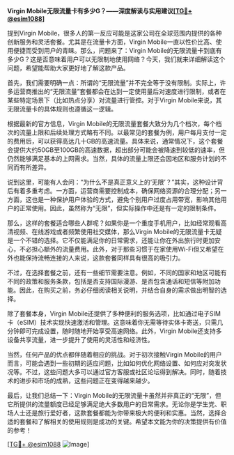 **Virgin Mobile无限流量卡有多少G？——深度解读与实用建议[[TG💪+ @esim1088](https://t.me/s/esim1088)]**

提到Virgin Mobile，很多人的第一反应可能是这家公司在全球范围内提供的各种创新服务和灵活套餐。尤其是在流量卡方面，Virgin Mobile一直以性价比高、使用便捷而受到用户的青睐。那么，问题来了：Virgin Mobile的无限流量卡到底有多少G？这是否意味着用户可以无限制地使用网络？今天，我们就来详细解读这个问题，希望能帮助大家更好地了解这款产品。

首先，我们需要明确一点：所谓的“无限流量”并不完全等于没有限制。实际上，许多运营商推出的“无限流量”套餐都会在达到一定使用量后对速度进行限制，或者在某些特定场景下（比如热点分享）对流量进行管控。对于Virgin Mobile来说，其无限流量卡的具体规则也遵循这一逻辑。

根据最新的官方信息，Virgin Mobile的无限流量套餐大致分为几个档次，每个档次的流量上限和后续处理方式略有不同。以最常见的套餐为例，用户每月支付一定的费用后，可以获得高达几十GB的高速流量。具体来说，通常情况下，这个套餐会提供大约50GB至100GB的高速数据，超出部分可能会被降速到较低的速率，但仍然能够满足基本的上网需求。当然，具体的流量上限还会因地区和服务计划的不同而有所差异。

说到这里，可能有人会问：“为什么不是真正意义上的‘无限’？”其实，这种设计背后有着多重考虑。一方面，运营商需要控制成本，确保网络资源的合理分配；另一方面，这也是一种保护用户体验的方式，避免个别用户过度占用带宽，影响其他用户的正常使用。因此，虽然称为“无限”，但实际操作中还是有一定的限制条件。

那么，这样的套餐适合哪些人群呢？如果你是一个重度手机用户，比如经常观看高清视频、在线游戏或者频繁使用社交媒体，那么Virgin Mobile的无限流量卡无疑是一个不错的选择。它不仅能满足你的日常需求，还能让你在外出旅行时更加安心，不必担心额外的流量费用。此外，对于那些习惯于在家使用Wi-Fi但又希望在外也能保持流畅连接的人来说，这款套餐同样具有很高的吸引力。

不过，在选择套餐之前，还有一些细节需要注意。例如，不同的国家和地区可能有不同的政策和服务条款，包括是否支持国际漫游、是否包含通话和短信等附加功能。因此，在购买之前，务必仔细阅读相关说明，并结合自身的需求做出明智的选择。

除了套餐本身，Virgin Mobile还提供了多种便利的服务选项，比如通过电子SIM卡（eSIM）技术实现快速激活和管理。这意味着你无需等待实体卡寄送，只需几分钟即可完成设置，随时随地开始享受高速网络。此外，Virgin Mobile还支持多设备共享流量，进一步提升了使用的灵活性和经济性。

当然，任何产品的优点都伴随着相应的挑战。对于初次接触Virgin Mobile的用户而言，可能会遇到一些初期的适应问题，比如如何优化网络设置、如何应对突发状况等。不过，这些问题大多可以通过官方客服或社区论坛得到解决。同时，随着技术的进步和市场的成熟，这些问题正在变得越来越少。

最后，让我们总结一下：Virgin Mobile的无限流量卡虽然并非真正的“无限”，但它所提供的流量额度已经足够满足绝大多数用户的日常需求。无论你是学生党、职场人士还是旅行爱好者，这款套餐都能为你带来极大的便利和实惠。当然，选择合适的套餐和了解相关的使用规则是成功的关键。希望本文能为你的决策提供有价值的参考！

[[TG💪+ @esim1088](https://t.me/s/esim1088) ![Image](https://i.postimg.cc/4NQfJmqS/Snipaste-2025-05-13-00-14-12.png)]